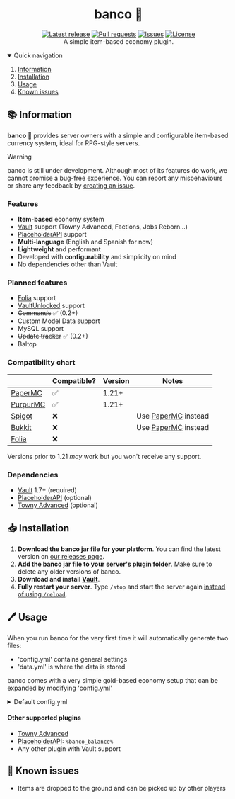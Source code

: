<div align="center">
  <p>
    <h1>banco 🏦</h1>
    <a href="https://github.com/myth-MC/banco/releases/latest"><img src="https://img.shields.io/github/v/release/myth-MC/banco" alt="Latest release" /></a>
    <a href="https://github.com/myth-MC/banco/pulls"><img src="https://img.shields.io/github/issues-pr/myth-MC/banco" alt="Pull requests" /></a>
    <a href="https://github.com/myth-MC/banco/issues"><img src="https://img.shields.io/github/issues/myth-MC/banco" alt="Issues" /></a>
    <a href="https://github.com/myth-MC/banco/blob/main/LICENSE"><img src="https://img.shields.io/badge/license-GPL--3.0-blue.svg" alt="License" /></a>
    <br>
    A simple item-based economy plugin.
  </p>
</div>

<details open="open">
  <summary>Quick navigation</summary>
  <ol>
    <li>
      <a href="#information">Information</a>
    </li>
    <li>
      <a href="#installation">Installation</a>
    </li>
    <li>
      <a href="#usage">Usage</a>
    </li>
    <li>
      <a href="#bugs">Known issues</a>
    </li>
  </ol>
</details>

<div id="information"></div>

## 📚 Information

**banco 🏦** provides server owners with a simple and configurable item-based currency system, ideal for RPG-style servers.

>[!WARNING]
> banco is still under development. Although most of its features do work, we cannot promise a bug-free experience. You can report any misbehaviours or share any feedback by [creating an issue](https://github.com/myth-MC/banco/issues). 

### Features

* **Item-based** economy system
* [Vault](https://www.spigotmc.org/resources/vault.34315/) support (Towny Advanced, Factions, Jobs Reborn...)
* [PlaceholderAPI](https://www.spigotmc.org/resources/placeholderapi.6245/) support
* **Multi-language** (English and Spanish for now)
* **Lightweight** and performant
* Developed with **configurability** and simplicity on mind
* No dependencies other than Vault

### Planned features

* [Folia](https://papermc.io/software/folia) support
* [VaultUnlocked](https://github.com/TheNewEconomy/VaultUnlockedAPI) support
* ~~Commands~~ ✅ (0.2+)
* Custom Model Data support
* MySQL support
* ~~Update tracker~~ ✅ (0.2+)
* Baltop

### Compatibility chart

|                                                         | Compatible? | Version | Notes                                     |
|---------------------------------------------------------|-------------|---------|-------------------------------------------|
| [PaperMC](https://papermc.io/)                          | ✅          | 1.21+   |                                           |
| [PurpurMC](https://purpurmc.org/)                       | ✅          | 1.21+   |                                           |
| [Spigot](https://www.spigotmc.org)                      | ❌          |         | Use [PaperMC](https://papermc.io) instead |
| [Bukkit](https://bukkit.org)                            | ❌          |         | Use [PaperMC](https://papermc.io) instead |
| [Folia](https://papermc.io/software/folia)              | ❌          |         |                                           |

Versions prior to 1.21 _may_ work but you won't receive any support.

### Dependencies

* [Vault](https://www.spigotmc.org/resources/vault.34315/) 1.7+ (required)
* [PlaceholderAPI](https://www.spigotmc.org/resources/placeholderapi.6245/) (optional)
* [Towny Advanced](https://townyadvanced.github.io) (optional)

<div id="installation"></div>

## 📥 Installation

1. **Download the banco jar file for your platform**. You can find the latest version on [our releases page](https://github.com/myth-MC/banco/releases).
2. **Add the banco jar file to your server's plugin folder**. Make sure to delete any older versions of banco.
3. **Download and install [Vault](https://www.spigotmc.org/resources/vault.34315/)**.
4. **Fully restart your server**. Type `/stop` and start the server again [instead of using `/reload`](https://madelinemiller.dev/blog/problem-with-reload/).

<div id="usage"></div>

## 🖊️ Usage

When you run banco for the very first time it will automatically generate two files:
* 'config.yml' contains general settings
* 'data.yml' is where the data is stored

banco comes with a very simple gold-based economy setup that can be expanded by modifying 'config.yml'

<details>
  <summary>Default config.yml</summary>
  
  ### Default config.yml
  ```yaml
#
# General settings
#

debug: true # Send debug messages to console

#
# Currency settings
#

currency:
  name:
    singular: Dollar
    plural: Dollars
  symbol: $
  remove-drops: true # Prevent valuable items from dropping when killing mobs
  value: # https://jd.papermc.io/paper/1.21/org/bukkit/Material.html
    GOLD_INGOT: 1
    GOLD_BLOCK: 9

#
# Auto save settings
#

auto-save:
  enabled: true
  frequency: 900 # Frequency in seconds (900 seconds = every 15 minutes)

update-tracker:
  enabled: true
  frequency: 900 # Frequency in seconds (900 seconds = every 15 minutes)

commands:
  balance:
    enabled: true # Disabling this will prevent users with permission 'banco.user' from using /balance
  pay:
    enabled: true # Disabling this will prevent users with permission 'banco.user' from using /pay

```

</details>

#### Other supported plugins

* [Towny Advanced](https://townyadvanced.github.io)
* [PlaceholderAPI](https://www.spigotmc.org/resources/placeholderapi.6245/): `%banco_balance%`
* Any other plugin with Vault support
  
<div id="bugs"></div>

## 🐛 Known issues
* Items are dropped to the ground and can be picked up by other players
